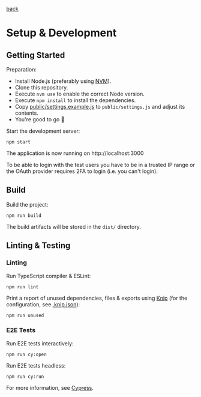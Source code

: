 [back](../README.md)

# Setup & Development

## Getting Started

Preparation:

- Install Node.js (preferably using [NVM](https://github.com/creationix/nvm)).
- Clone this repository.
- Execute `nvm use` to enable the correct Node version.
- Execute `npm install` to install the dependencies.
- Copy [public/settings.example.js](../public/settings.example.js) to `public/settings.js` and adjust its contents.
- You're good to go 🚀

Start the development server:

```
npm start
```

The application is now running on http://localhost:3000

To be able to login with the test users you have to be in a trusted IP range or the OAuth provider requires 2FA to login (i.e. you can't login).

## Build

Build the project:

```
npm run build
```

The build artifacts will be stored in the `dist/` directory.

## Linting & Testing

### Linting

Run TypeScript compiler & ESLint:

```
npm run lint
```

Print a report of unused dependencies, files & exports using [Knip](https://github.com/webpro/knip) (for the configuration, see [.knip.json](../.knip.json)):

```
npm run unused
```

### E2E Tests

Run E2E tests interactively:

```
npm run cy:open
```

Run E2E tests headless:

```
npm run cy:run
```

For more information, see [Cypress](https://www.cypress.io/).
